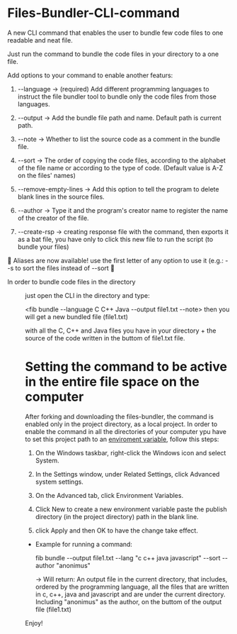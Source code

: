 # Files-Bundler-CLI-command
A new CLI command that enables the user to bundle few code files to one readable and neat file.

Just run the command  <fib bundle> to bundle the code files in your directory to a one file.

Add options to your command to enable another featurs:


1.  --language -> (required) Add different programming languages to instruct the file bundler tool to bundle only the code files from those languages. 

2.  --output -> Add the bundle file path and name. Default path is current path.

3.  --note -> Whether to list the source code as a comment in the bundle file.

4.  --sort -> The order of copying the code files, according to the alphabet of the file name or according to the type of code. (Default value is A-Z on the files' names)

5.  --remove-empty-lines -> Add this option to tell the program to delete blank lines in the source files.

6.  --author -> Type it and the program's creator name to register the name of the creator of the file.

7.  --create-rsp -> creating response file with the command, then exports it as a bat file, you have only to click this new file to run the script (to bundle your files)

   🎉 Aliases are now available! use the first letter of any option to use it (e.g.: --s to sort the files instead of  --sort 🎉

In order to bundle code files in the directory <dir> just open the CLI in the directory and type: 

<fib bundle --language C C++ Java --output file1.txt --note> then you will get a new bundled file (file1.txt) 

with all the C, C++ and Java files you have in your directory + the source of the code written in the buttom of file1.txt file.


# Setting the command to be active in the entire file space on the computer
After forking and downloading the files-bundler, the command is enabled only in the project directory, as a local project.
In order to enable the command in all the directories of your computer ypu have to set this project path to an [enviroment variable]([url](https://www.c-sharpcorner.com/article/how-to-addedit-path-environment-variable-in-windows-11/)https://www.c-sharpcorner.com/article/how-to-addedit-path-environment-variable-in-windows-11/), follow this steps:
1. On the Windows taskbar, right-click the Windows icon and select System.

2. In the Settings window, under Related Settings, click Advanced system settings.

3. On the Advanced tab, click Environment Variables.

4. Click New to create a new environment variable paste the publish directory (in the project directory) path in the blank line.
   
5. click Apply and then OK to have the change take effect.


- Example for running a command:
  
  fib bundle --output file1.txt --lang "c c++ java javascript" --sort --author "anonimus"

  -> Will return:
     An output file in the current directory, that includes, ordered by the programming language,
     all the files that are written in c, c++, java and javascript and are under the current directory.
     Including "anonimus" as the author, on the buttom of the output file (file1.txt)


Enjoy!
